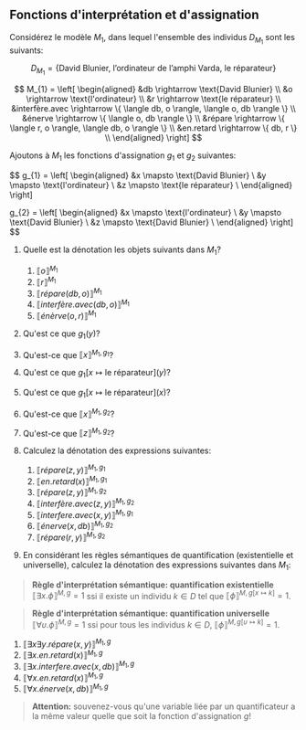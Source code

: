 ## Fonctions d'interprétation et d'assignation

Considérez le modèle $M_{1}$, dans lequel l'ensemble des individus $D_{M_{1}}$ sont les suivants:

$$
D_{M_{1}} = \{ \text{David Blunier, l'ordinateur de l'amphi Varda, le réparateur}
\}
$$

$$
M_{1} =
\left[ \begin{aligned}
  &db \rightarrow \text{David Blunier} \\
  &o \rightarrow \text{l'ordinateur} \\
  &r \rightarrow \text{le réparateur} \\
  &interfère.avec \rightarrow \{ \langle db, o \rangle, \langle o, db \rangle \} \\
  &énerve \rightarrow \{ \langle o, db \rangle \} \\
  &répare \rightarrow \{ \langle r, o \rangle, \langle db, o \rangle \} \\
  &en.retard \rightarrow \{ db, r \} \\
\end{aligned} \right]
$$

Ajoutons à $M_{1}$ les fonctions d'assignation $g_{1}$ et $g_{2}$ suivantes:

$$
g_{1} =
\left[ \begin{aligned}
  &x \mapsto \text{David Blunier} \\
  &y \mapsto \text{l'ordinateur} \\
  &z \mapsto \text{le réparateur} \\
\end{aligned} \right]

g_{2} =
\left[ \begin{aligned}
  &x \mapsto \text{l'ordinateur} \\
  &y \mapsto \text{David Blunier} \\
  &z \mapsto \text{David Blunier} \\
\end{aligned} \right]
$$

1. Quelle est la dénotation les objets suivants dans $M_{1}$?
   1. $\llbracket o \rrbracket^{M_{1}}$
   2. $\llbracket r \rrbracket^{M_{1}}$
   3. $\llbracket répare(db,o) \rrbracket^{M_{1}}$
   4. $\llbracket interfère.avec(db, o) \rrbracket^{M_{1}}$
   5. $\llbracket énèrve(o, r) \rrbracket^{M_{1}}$

2. Qu'est ce que $g_{1}(y)$?
3. Qu'est-ce que $\llbracket x \rrbracket^{M_{1}, g_{1}}$?
4. Qu'est ce que $g_{1}[x \mapsto \text{le réparateur}](y)$?
5. Qu'est ce que $g_{1}[x \mapsto \text{le réparateur}](x)$?
6. Qu'est-ce que $\llbracket x \rrbracket^{M_{1}, g_{2}}$?
7. Qu'est-ce que $\llbracket z \rrbracket^{M_{1}, g_{2}}$?

8. Calculez la dénotation des expressions suivantes:

   1. $\llbracket répare(z,y) \rrbracket^{M_{1}, g_{1}}$
   2. $\llbracket en.retard(x) \rrbracket^{M_{1}, g_{1}}$
   3.  $\llbracket répare(z,y) \rrbracket^{M_{1}, g_{2}}$
   4.  $\llbracket interfère.avec(z,y) \rrbracket^{M_{1}, g_{2}}$
   5.  $\llbracket interfere.avec(x,y) \rrbracket^{M_{1}, g_{1}}$
   6.  $\llbracket énerve(x,db) \rrbracket^{M_{1}, g_{2}}$
   7.  $\llbracket répare(r,y) \rrbracket^{M_{1}, g_{2}}$

9. En considérant les règles sémantiques de quantification (existentielle et universelle), calculez la dénotation des expressions suivantes dans $M_{1}$:

> **Règle d'interprétation sémantique: quantification existentielle**
> $\llbracket \exists x. \phi \rrbracket^{M, g} = 1$ ssi il existe un individu $k \in D$ tel que $\llbracket \phi \rrbracket^{M, g[x \mapsto k]} = 1$.

> **Règle d'interprétation sémantique: quantification universelle**
> $\llbracket \forall \upsilon. \phi \rrbracket^{M, g} = 1$ ssi pour tous les individus $k \in D$, $\llbracket \phi \rrbracket^{M, g[\upsilon \mapsto k]} = 1$.

1. $\llbracket \exists x \exists y. répare(x,y) \rrbracket^{M_{1}, g}$
2. $\llbracket \exists x. en.retard(x) \rrbracket^{M_{1}, g}$
3. $\llbracket \exists x. interfere.avec(x,db) \rrbracket^{M_{1}, g}$
4. $\llbracket \forall x. en.retard(x) \rrbracket^{M_{1}, g}$
5. $\llbracket \forall x. énerve(x,db) \rrbracket^{M_{1}, g}$

> **Attention:** souvenez-vous qu'une variable liée par un quantificateur a la même valeur quelle que soit la fonction d'assignation $g$!

